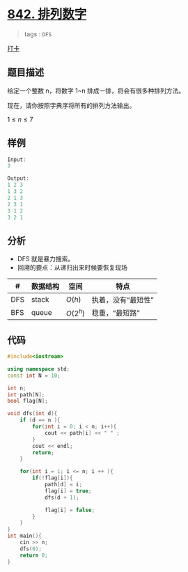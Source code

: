 # [842. 排列数字](https://www.acwing.com/problem/content/844/)

> tags : `DFS`

[打卡](https://www.acwing.com/activity/content/problem/content/905/1/)

## 题目描述

给定一个整数 n，将数字 1~n 排成一排，将会有很多种排列方法。

现在，请你按照字典序将所有的排列方法输出。

$1 ≤ n ≤ 7$

## 样例

```c++
Input:
3

Output:
1 2 3
1 3 2
2 1 3
2 3 1
3 1 2
3 2 1
```

## 分析

- DFS 就是暴力搜索。
- 回溯的要点：从递归出来时候要恢复现场

| #   | 数据结构 | 空间     | 特点               |
| --- | -------- | -------- | ------------------ |
| DFS | stack    | $O(h)$   | 执着，没有“最短性” |
| BFS | queue    | $O(2^h)$ | 稳重，“最短路”     |

## 代码

```c++
#include<iostream>

using namespace std;
const int N = 10;

int n;
int path[N];
bool flag[N];

void dfs(int d){
    if (d == n ){
        for(int i = 0; i < n; i++){
            cout << path[i] << " " ;
        }
        cout << endl;
        return;
    }

    for(int i = 1; i <= n; i ++ ){
        if(!flag[i]){
            path[d] = i;
            flag[i] = true;
            dfs(d + 1);

            flag[i] = false;
        }
    }
}
int main(){
    cin >> n;
    dfs(0);
    return 0;
}
```
